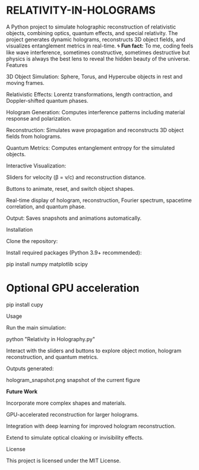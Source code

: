 # RELATIVITY-IN-HOLOGRAMS

A Python project to simulate holographic reconstruction of relativistic objects, combining optics, quantum effects, and special relativity. The project generates dynamic holograms, reconstructs 3D object fields, and visualizes entanglement metrics in real-time.
🌀 **Fun fact:** To me, coding feels like wave interference, sometimes constructive, sometimes destructive but physics is always the best lens to reveal the hidden beauty of the universe.
Features

3D Object Simulation: Sphere, Torus, and Hypercube objects in rest and moving frames.

Relativistic Effects: Lorentz transformations, length contraction, and Doppler-shifted quantum phases.

Hologram Generation: Computes interference patterns including material response and polarization.

Reconstruction: Simulates wave propagation and reconstructs 3D object fields from holograms.

Quantum Metrics: Computes entanglement entropy for the simulated objects.

Interactive Visualization:

Sliders for velocity (β = v/c) and reconstruction distance.

Buttons to animate, reset, and switch object shapes.

Real-time display of hologram, reconstruction, Fourier spectrum, spacetime correlation, and quantum phase.

Output: Saves snapshots and animations automatically.

Installation

Clone the repository:


Install required packages (Python 3.9+ recommended):

pip install numpy matplotlib scipy
# Optional GPU acceleration
pip install cupy

Usage

Run the main simulation:

python "Relativity in Holography.py"


Interact with the sliders and buttons to explore object motion, hologram reconstruction, and quantum metrics.

Outputs generated:



hologram_snapshot.png  snapshot of the current figure

**Future Work**

Incorporate more complex shapes and materials.

GPU-accelerated reconstruction for larger holograms.

Integration with deep learning for improved hologram reconstruction.

Extend to simulate optical cloaking or invisibility effects.

License

This project is licensed under the MIT License.
